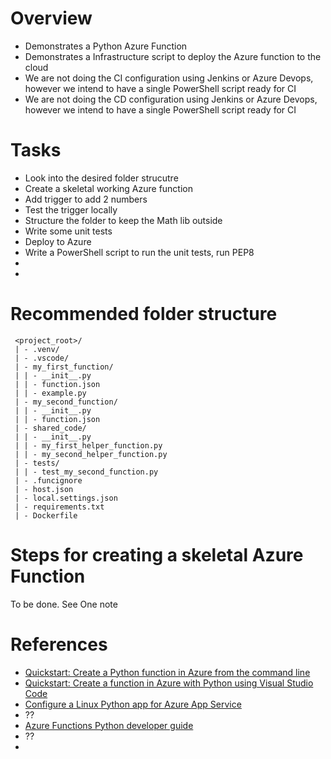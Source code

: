 # Overview
- Demonstrates a Python Azure Function
- Demonstrates a Infrastructure script to deploy the Azure function to the cloud
- We are not doing the CI configuration using Jenkins or Azure Devops, however we intend to have a single PowerShell script ready for CI
- We are not doing the CD configuration using Jenkins or Azure Devops, however we intend to have a single PowerShell script ready for CI

# Tasks
- Look into the desired folder strucutre
- Create a skeletal working Azure function
- Add trigger to add 2 numbers
- Test the trigger locally
- Structure the folder to keep the Math lib outside
- Write some unit tests
- Deploy to Azure
- Write a PowerShell script to run the unit tests, run PEP8
- 
- 
# Recommended folder structure
```
 <project_root>/
 | - .venv/
 | - .vscode/
 | - my_first_function/
 | | - __init__.py
 | | - function.json
 | | - example.py
 | - my_second_function/
 | | - __init__.py
 | | - function.json
 | - shared_code/
 | | - __init__.py
 | | - my_first_helper_function.py
 | | - my_second_helper_function.py
 | - tests/
 | | - test_my_second_function.py
 | - .funcignore
 | - host.json
 | - local.settings.json
 | - requirements.txt
 | - Dockerfile
```
# Steps for creating a skeletal Azure Function
To be done. See One note

# References
- [Quickstart: Create a Python function in Azure from the command line](https://docs.microsoft.com/en-us/azure/azure-functions/create-first-function-cli-python?tabs=azure-cli%2Cbash%2Cbrowser)
- [Quickstart: Create a function in Azure with Python using Visual Studio Code](https://docs.microsoft.com/en-us/azure/azure-functions/create-first-function-vs-code-python)
- [Configure a Linux Python app for Azure App Service](https://docs.microsoft.com/en-us/azure/app-service/configure-language-python)
- ??
- [Azure Functions Python developer guide](https://docs.microsoft.com/en-us/azure/azure-functions/functions-reference-python)
- ??
- 